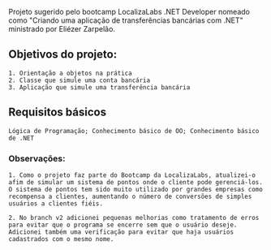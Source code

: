 Projeto sugerido pelo bootcamp LocalizaLabs .NET Developer nomeado como "Criando uma aplicação de transferências bancárias com .NET" ministrado por Eliézer Zarpelão.

## Objetivos do projeto:
    1. Orientação a objetos na prática
    2. Classe que simule uma conta bancária
    3. Aplicação que simule uma transferência bancária

## Requisitos básicos
    Lógica de Programação; Conhecimento básico de OO; Conhecimento básico de .NET

### Observações:
    1. Como o projeto faz parte do Bootcamp da LocalizaLabs, atualizei-o afim de simular um sistema de pontos onde o cliente pode gerenciá-los. 
    O sistema de pontos tem sido muito utilizado por grandes empresas como recompensa a clientes, aumentando o número de conversões de simples usuários a clientes fiéis.
    
    2. No branch v2 adicionei pequenas melhorias como tratamento de erros para evitar que o programa se encerre sem que o usuário deseje. Adicionei também uma verificação para evitar que haja usuários cadastrados com o mesmo nome.